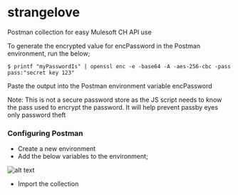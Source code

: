 # strangelove
Postman collection for easy Mulesoft CH API use

To generate the encrypted value for encPassword in the Postman environment, run the below;


```$ printf "myPasswordIs" | openssl enc -e -base64 -A -aes-256-cbc -pass pass:"secret key 123"```

Paste the output into the Postman environment variable encPassword

Note: This is not a secure password store as the JS script needs to know the pass used to encrypt the password. It will help prevent passby eyes only password theft

### Configuring Postman

* Create a new environment
* Add the below variables to the environment;

![alt text](https://github.com/StuartMule/strangelove/blob/master/PostmanEnvVariables.png "Postman variable requirements")
* Import the collection
